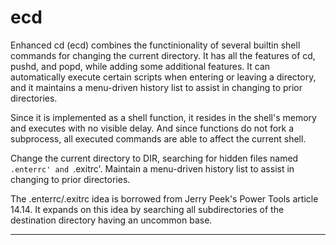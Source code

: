 # ecd

Enhanced cd (ecd) combines the functinionality of several builtin
shell commands for changing the current directory. It has all the
features of cd, pushd, and popd, while adding some additional
features. It can automatically execute certain scripts when entering
or leaving a directory, and it maintains a menu-driven history list to
assist in changing to prior directories.

Since it is implemented as a shell function, it resides in the shell's
memory and executes with no visible delay. And since functions do not
fork a subprocess, all executed commands are able to affect the
current shell.

Change the current directory to DIR, searching for hidden files named
`.enterrc' and `.exitrc'. Maintain a menu-driven history list to assist in
changing to prior directories.

The .enterrc/.exitrc idea is borrowed from Jerry Peek's Power Tools article
14.14. It expands on this idea by searching all subdirectories of the
destination directory having an uncommon base.

* * *



